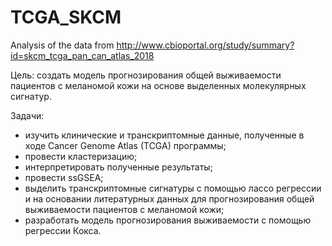 # TCGA_SKCM
Analysis of the data from http://www.cbioportal.org/study/summary?id=skcm_tcga_pan_can_atlas_2018

Цель: создать модель прогнозирования общей выживаемости пациентов с меланомой кожи на основе выделенных молекулярных сигнатур.

Задачи: 
* изучить клинические и транскриптомные данные, полученные в ходе Cancer Genome Atlas (TCGA) программы;
* провести кластеризацию;
* интерпретировать полученные результаты;
* провести ssGSEA;
* выделить транскриптомные сигнатуры c помощью лассо регрессии и на основании литературных данных для прогнозирования общей выживаемости пациентов с меланомой кожи;
* разработать модель прогнозирования выживаемости с помощью регрессии Кокса. 



